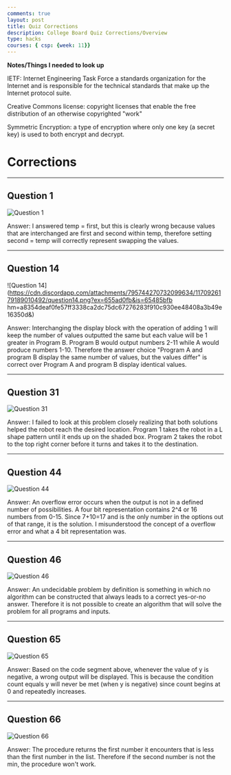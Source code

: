 ```yaml
---
comments: true
layout: post
title: Quiz Corrections
description: College Board Quiz Corrections/Overview
type: hacks
courses: { csp: {week: 11}}
---
```


**Notes/Things I needed to look up**

IETF: Internet Engineering Task Force a standards organization for the Internet and is responsible for the technical standards that make up the Internet protocol suite.

Creative Commons license: copyright licenses that enable the free distribution of an otherwise copyrighted "work"

Symmetric Encryption: a type of encryption where only one key (a secret key) is used to both encrypt and decrypt.

# Corrections

----------------------------------------------------------------------------------------------------
## Question 1

![Question 1](https://cdn.discordapp.com/attachments/795744270732099634/1170925932308070420/question1.png?ex=655ad0c1&is=65485bc1&hm=24a75f661cacadc85bfcc07eeaecbd2f37c64ce825028732ee6d718e25cde0d0&)

Answer: I answered temp = first, but this is clearly wrong because values that are interchanged are first and second within temp, therefore setting second = temp will correctly represent swapping the values.

-------------------------------------------------------------------------
## Question 14

![Question 14](https://cdn.discordapp.com/attachments/795744270732099634/1170926179189010492/question14.png?ex=655ad0fb&is=65485bfb  hm=a8354deaf0fe57ff3338ca2dc75dc67276283f910c930ee48408a3b49e16350d&)

Answer: Interchanging the display block with the operation of adding 1 will keep the number of values outputted the same but each value will be 1 greater in Program B. Program B would output numbers 2-11 while A would produce numbers 1-10. Therefore the answer choice "Program A and program B display the same number of values, but the values differ" is correct over Program A and program B display identical values.

------------------------------------------------------------------------------------------------
## Question 31

![Question 31](https://cdn.discordapp.com/attachments/795744270732099634/1170926997451579463/question_31.png?ex=655ad1be&is=65485cbe&hm=4d859be8b2f3cbdd7ab922858e26ce0db09e8aa8f70ffedfdb89e7f972ecab2e&)

Answer: I failed to look at this problem closely realizing that both solutions helped the robot reach the desired location. Program 1 takes the robot in a L shape pattern until it ends up on the shaded box. Program 2 takes the robot to the top right corner before it turns and takes it to the destination. 

------------------------------------------------------------------------------------------------
## Question 44

![Question 44](https://cdn.discordapp.com/attachments/795744270732099634/1170929117995212900/question_44.png?ex=655ad3b8&is=65485eb8&hm=6c770b86767e5cf4a9b82130a2a62af35fb7b48425eb54e5272d9783d8c8fab1&)

Answer: An overflow error occurs when the output is not in a defined number of possibilities. A four bit representation contains 2^4 or 16 numbers from 0-15. Since 7+10=17 and is the only number in the options out of that range, it is the solution. I misunderstood the concept of a overflow error and what a 4 bit representation was.

------------------------------------------------------------------------------------------------
## Question 46

![Question 46](https://cdn.discordapp.com/attachments/1085799995548106872/1170943550716923924/question_46.png?ex=655ae129&is=65486c29&hm=9c2a0389762da0dc8f8204cd0250dea4a06b2e2c80c77b7fcd5dc8ba485d6e93&)

Answer: An undecidable problem by definition is something in which no algorithm can be constructed that always leads to a correct yes-or-no answer. Therefore it is not possible to create an algorithm that will solve the problem for all programs and inputs.

------------------------------------------------------------------------------------------------
## Question 65

![Question 65](https://cdn.discordapp.com/attachments/1085799995548106872/1170945231424868432/q65.png?ex=655ae2ba&is=65486dba&hm=8f56ce818a004f97a34fd56ac9a9221533fc1afa32895998780d63b72f8aaad7&)

Answer: Based on the code segment above, whenever the value of y is negative, a wrong output will be displayed. This is because the condition count equals y will never be met (when y is negative) since count begins at 0 and repeatedly increases.

------------------------------------------------------------------------------------------------
## Question 66

![Question 66](https://cdn.discordapp.com/attachments/1085799995548106872/1170950429606150176/q66.png?ex=655ae791&is=65487291&hm=8aaaafbf9030f3cf3256e9841e896c2ba7a7487a23ddc7b6e9e98dbd95a68e3c&)

Answer: The procedure returns the first number it encounters that is less than the first number in the list. Therefore if the second number is not the min, the procedure won't work. 
